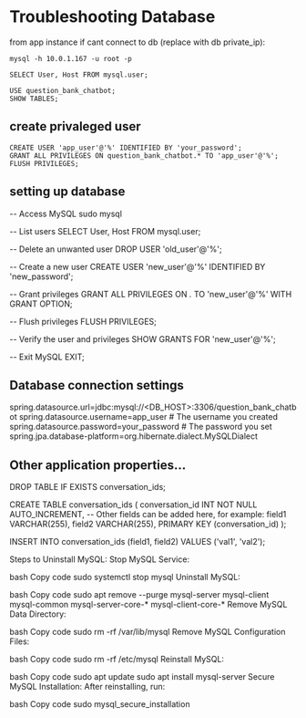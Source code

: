 # Troubleshooting Database
from app instance if cant connect to db (replace with db private_ip):
```
mysql -h 10.0.1.167 -u root -p 
```
```
SELECT User, Host FROM mysql.user;
```
```
USE question_bank_chatbot;
SHOW TABLES;
```
## create privaleged user
```
CREATE USER 'app_user'@'%' IDENTIFIED BY 'your_password';
GRANT ALL PRIVILEGES ON question_bank_chatbot.* TO 'app_user'@'%';
FLUSH PRIVILEGES;
```
## setting up database
-- Access MySQL
sudo mysql

-- List users
SELECT User, Host FROM mysql.user;

-- Delete an unwanted user
DROP USER 'old_user'@'%';

-- Create a new user
CREATE USER 'new_user'@'%' IDENTIFIED BY 'new_password';

-- Grant privileges
GRANT ALL PRIVILEGES ON *.* TO 'new_user'@'%' WITH GRANT OPTION;

-- Flush privileges
FLUSH PRIVILEGES;

-- Verify the user and privileges
SHOW GRANTS FOR 'new_user'@'%';

-- Exit MySQL
EXIT;
## Database connection settings
spring.datasource.url=jdbc:mysql://<DB_HOST>:3306/question_bank_chatbot
spring.datasource.username=app_user  # The username you created
spring.datasource.password=your_password  # The password you set
spring.jpa.database-platform=org.hibernate.dialect.MySQLDialect

## Other application properties...

DROP TABLE IF EXISTS conversation_ids;

CREATE TABLE conversation_ids (
    conversation_id INT NOT NULL AUTO_INCREMENT,
    -- Other fields can be added here, for example:
    field1 VARCHAR(255),
    field2 VARCHAR(255),
    PRIMARY KEY (conversation_id)
);

INSERT INTO conversation_ids (field1, field2) VALUES ('val1', 'val2');


Steps to Uninstall MySQL:
Stop MySQL Service:

bash
Copy code
sudo systemctl stop mysql
Uninstall MySQL:

bash
Copy code
sudo apt remove --purge mysql-server mysql-client mysql-common mysql-server-core-* mysql-client-core-*
Remove MySQL Data Directory:

bash
Copy code
sudo rm -rf /var/lib/mysql
Remove MySQL Configuration Files:

bash
Copy code
sudo rm -rf /etc/mysql
Reinstall MySQL:

bash
Copy code
sudo apt update
sudo apt install mysql-server
Secure MySQL Installation: After reinstalling, run:

bash
Copy code
sudo mysql_secure_installation